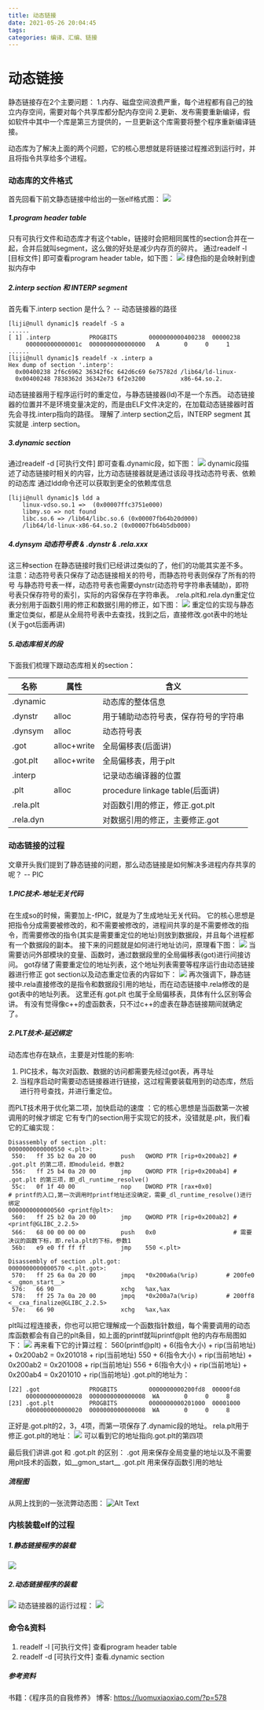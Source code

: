 ```yaml
---
title: 动态链接
date: 2021-05-26 20:04:45
tags:
categories: 编译、汇编、链接
---
```

# 动态链接
静态链接存在2个主要问题：
1.内存、磁盘空间浪费严重，每个进程都有自己的独立内存空间，需要对每个共享库都分配内存空间
2.更新、发布需要重新编译，假如软件中其中一个库是第三方提供的，一旦更新这个库需要将整个程序重新编译链接。

动态库为了解决上面的两个问题，它的核心思想就是将链接过程推迟到运行时，并且将指令共享给多个进程。

### 动态库的文件格式
首先回看下前文静态链接中给出的一张elf格式图：
![](Images\ELF_view.png)
##### 1.program header table
只有可执行文件和动态库才有这个table，链接时会把相同属性的section合并在一起，合并后就叫segment，这么做的好处是减少内存页的碎片。
通过readelf -l [目标文件] 即可查看program header table，如下图：
![](Images\program_header_table.png)
绿色指的是会映射到虚拟内存中

##### 2.interp section 和 INTERP segment
首先看下.interp section 是什么？ -- 动态链接器的路径
```shell
[liji@null dynamic]$ readelf -S a
......
[ 1] .interp           PROGBITS         0000000000400238  00000238
     000000000000001c  0000000000000000   A       0     0     1
......
[liji@null dynamic]$ readelf -x .interp a
Hex dump of section '.interp':
  0x00400238 2f6c6962 36342f6c 642d6c69 6e75782d /lib64/ld-linux-
  0x00400248 7838362d 36342e73 6f2e3200          x86-64.so.2.
```
动态链接器用于程序运行时的重定位，与静态链接器(ld)不是一个东西。
动态链接器的位置并不是环境变量决定的，而是由ELF文件决定的，在加载动态链接器时首先会寻找.interp指向的路径。
理解了.interp section之后，INTERP segment 其实就是 .interp section。

##### 3.dynamic section
通过readelf -d [可执行文件] 即可查看.dynamic段，如下图：
![](Images\dynamic.png)
dynamic段描述了动态链接时相关的内容，比方动态链接器就是通过该段寻找动态符号表、依赖的动态库
通过ldd命令还可以获取到更全的依赖库信息
```shell
[liji@null dynamic]$ ldd a
	linux-vdso.so.1 =>  (0x00007ffc3751e000)
	libmy.so => not found
	libc.so.6 => /lib64/libc.so.6 (0x00007fb64b20d000)
	/lib64/ld-linux-x86-64.so.2 (0x00007fb64b5db000)
```

##### 4.dynsym 动态符号表 & .dynstr & .rela.xxx
这三种section 在静态链接时我们已经讲过类似的了，他们的功能其实差不多。
注意：动态符号表只保存了动态链接相关的符号，而静态符号表则保存了所有的符号
与静态符号表一样，动态符号表也需要dynstr(动态符号字符串表辅助)，即符号表只保存符号的索引，实际的内容保存在字符串表。
.rela.plt和.rela.dyn重定位表分别用于函数引用的修正和数据引用的修正，如下图：
![](Images\rela.png)
重定位的实现与静态重定位类似，都是从全局符号表中去查找，找到之后，直接修改.got表中的地址(关于got后面再讲)

##### 5.动态库相关的段
下面我们梳理下跟动态库相关的section：

|名称|属性|含义|
|---|---|---|
|.dynamic| | 动态库的整体信息 |
|.dynstr| alloc |用于辅助动态符号表，保存符号的字符串|
|.dynsym| alloc |动态符号表|
|.got|alloc+write|全局偏移表(后面讲)|
|.got.plt| alloc+write| 全局偏移表，用于plt|
|.interp | | 记录动态编译器的位置|
|.plt | alloc |procedure linkage table(后面讲)|
|.rela.plt| |对函数引用的修正，修正.got.plt|
|.rela.dyn| |对数据引用的修正，主要修正.got| 

### 动态链接的过程
文章开头我们提到了静态链接的问题，那么动态链接是如何解决多进程内存共享的呢？ -- PIC
##### 1.PIC技术-地址无关代码
在生成so的时候，需要加上-fPIC，就是为了生成地址无关代码。
它的核心思想是把指令分成需要被修改的，和不需要被修改的，进程间共享的是不需要修改的指令，而需要修改的指令(其实是需要重定位的地址)则放到数据段，并且每个进程都有一个数据段的副本。
接下来的问题就是如何进行地址访问，原理看下图：
![](Images\PIC_principle.png)
当需要访问外部模块的变量、函数时，通过数据段里的全局偏移表(got)进行间接访问。
got存储了需要重定位的地址列表，这个地址列表需要等程序运行由动态链接器进行修正
got section以及动态重定位表的内容如下：
![](Images\got_section.png)
再次强调下，静态链接中.rela直接修改的是指令和数据段引用的地址，而在动态链接中.rela修改的是got表中的地址列表。
这里还有.got.plt 也属于全局偏移表，具体有什么区别等会讲。
有没有觉得像c++的虚函数表，只不过c++的虚表在静态链接期间就确定了。

##### 2.PLT技术-延迟绑定
动态库也存在缺点，主要是对性能的影响:
1. PIC技术，每次对函数、数据的访问都需要先经过got表，再寻址
2. 当程序启动时需要动态链接器进行链接，这过程需要装载用到的动态库，然后进行符号查找，并进行重定位。

而PLT技术用于优化第二项，加快启动的速度 ：它的核心思想是当函数第一次被调用的时候才绑定
它有专门的section用于实现它的技术，没错就是.plt，我们看它的汇编实现：
```x86asm
Disassembly of section .plt:
0000000000000550 <.plt>:
 550:	ff 35 b2 0a 20 00    	push   QWORD PTR [rip+0x200ab2] # .got.plt 的第二项，即moduleid，参数2
 556:	ff 25 b4 0a 20 00    	jmp    QWORD PTR [rip+0x200ab4] # .got.plt 的第三项，即_dl_runtime_resolve()
 55c:	0f 1f 40 00          	nop    DWORD PTR [rax+0x0]
# printf的入口,第一次调用时printf地址还没确定，需要_dl_runtime_resolve()进行绑定
0000000000000560 <printf@plt>:
 560:	ff 25 b2 0a 20 00    	jmp    QWORD PTR [rip+0x200ab2] # <printf@GLIBC_2.2.5>
 566:	68 00 00 00 00       	push   0x0                      # 需要决议的函数下标，即.rela.plt的下标，参数1
 56b:	e9 e0 ff ff ff       	jmp    550 <.plt>

Disassembly of section .plt.got:
0000000000000570 <.plt.got>:
 570:	ff 25 6a 0a 20 00    	jmpq   *0x200a6a(%rip)        # 200fe0 <__gmon_start__>
 576:	66 90                	xchg   %ax,%ax
 578:	ff 25 7a 0a 20 00    	jmpq   *0x200a7a(%rip)        # 200ff8 <__cxa_finalize@GLIBC_2.2.5>
 57e:	66 90                	xchg   %ax,%ax

```
plt叫过程连接表，你也可以把它理解成一个函数指针数组，每个需要调用的动态库函数都会有自己的plt条目，如上面的printf就叫printf@plt
他的内存布局图如下：
![](Images\plt_view.png)
再来看下它的计算过程：
560(printf@plt) + 6(指令大小) + rip(当前地址) + 0x200ab2 = 0x201018 + rip(当前地址)
550 + 6(指令大小) + rip(当前地址) + 0x200ab2 = 0x201008 + rip(当前地址)
556 + 6(指令大小) + rip(当前地址) + 0x200ab4 = 0x201010 + rip(当前地址)
.got.plt的地址为：
```shell
[22] .got              PROGBITS         0000000000200fd8  00000fd8
     0000000000000028  0000000000000008  WA       0     0     8
[23] .got.plt          PROGBITS         0000000000201000  00001000
     0000000000000020  0000000000000008  WA       0     0     8
```
正好是.got.plt的2，3，4项，而第一项保存了.dynamic段的地址。
rela.plt用于修正.got.plt的地址：
![](Images\rel_plt.png)
可以看到它的地址指向.got.plt的第四项

最后我们讲讲.got 和 .got.plt 的区别：
.got 用来保存全局变量的地址以及不需要用plt技术的函数，如__gmon_start__
.got.plt 用来保存函数引用的地址

##### 流程图
从网上找到的一张流弊动态图：
![Alt Text](Images\flow.gif)


### 内核装载elf的过程
##### 1.静态链接程序的装载
![](Images\static_run.png)

##### 2.动态链接程序的装载
![](Images\dynamic_run.png)
动态链接器的运行过程：
![](Images\dynamic_ld_flow.png)

### 命令&资料
1. readelf -l [可执行文件]  查看program header table
2. readelf -d [可执行文件]  查看.dynamic section
##### 参考资料
书籍：《程序员的自我修养》
博客: https://luomuxiaoxiao.com/?p=578 